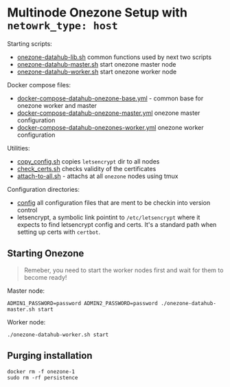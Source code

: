 # Multinode Onezone Setup with `netowrk_type: host`

Starting scripts:

- [onezone-datahub-lib.sh](onezone-datahub-lib.sh) common functions used by next two scripts
- [onezone-datahub-master.sh](onezone-datahub-master.sh) start onezone master node
- [onezone-datahub-worker.sh](onezone-datahub-worker.sh) start onezone worker node

Docker compose files:
- [docker-compose-datahub-onezone-base.yml](docker-compose-datahub-zone-base.yml) - common base for onezone worker and master
- [docker-compose-datahub-onezone-master.yml](docker-compose-datahub-zone-master.yml) onezone master configuration
- [docker-compose-datahub-onezones-worker.yml](docker-compose-datahub-zone-worker.yml) onezone worker configuration

Utilities:

- [copy_config.sh](copy_config.sh) copies `letsencrypt` dir to all nodes
- [check_certs.sh](check_certs.sh) checks validity of the certificates
- [attach-to-all.sh](attach-to-all.sh) - attachs at all `onezone` nodes using tmux

Configuration directories:

- [config](config) all configuration files that are ment to be checkin into version control
- letsencrypt, a symbolic link pointint to `/etc/letsencrypt` where it expects to find letsencrypt config and certs. It's a standard path when setting up certs with `certbot`.

## Starting Onezone

> Remeber, you need to start the worker nodes first and wait for them to become ready!

Master node:

~~~
ADMIN1_PASSWORD=password ADMIN2_PASSWORD=password ./onezone-datahub-master.sh start
~~~

Worker node:
~~~
./onezone-datahub-worker.sh start
~~~

## Purging installation

~~~
docker rm -f onezone-1
sudo rm -rf persistence
~~~